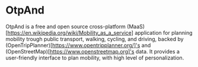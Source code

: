 # OtpAnd

OtpAnd is a free and open source cross-platform (MaaS)[https://en.wikipedia.org/wiki/Mobility_as_a_service] application for planning mobility trough public transport, walking, cycling, and driving, backed by (OpenTripPlanner)[https://www.opentripplanner.org/]'s and (OpenStreetMap)[https://www.openstreetmap.org]'s data. It provides a user-friendly interface to plan mobility, with high level of personalization.

